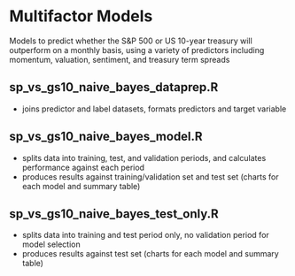# Multifactor Models 
Models to predict whether the S&P 500 or US 10-year treasury will outperform on a monthly basis, using a variety of predictors including momentum, valuation, sentiment, and treasury term spreads

## sp_vs_gs10_naive_bayes_dataprep.R
* joins predictor and label datasets, formats predictors and target variable

## sp_vs_gs10_naive_bayes_model.R
* splits data into training, test, and validation periods, and calculates performance against each period
* produces results against training/validation set and test set (charts for each model and summary table)

## sp_vs_gs10_naive_bayes_test_only.R
* splits data into training and test period only, no validation period for model selection
* produces results against test set (charts for each model and summary table)

